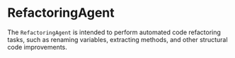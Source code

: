 # RefactoringAgent

The `RefactoringAgent` is intended to perform automated code refactoring tasks, such as renaming variables, extracting methods, and other structural code improvements.
